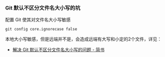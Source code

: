 ### Git 默认不区分文件名大小写的坑

配置 Git 使其对文件名大小写敏感
```
git config core.ignorecase false
```
本地大小写敏感，但是远端并不是，会造成远端有大写和小定的2个文件，详见：

- [解决 Git 默认不区分文件名大小写的问题 - 简书](https://www.jianshu.com/p/df0b0e8bcf9b)


